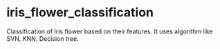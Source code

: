 # iris_flower_classification

Classification of Iris flower based on their features. It uses
algorithm like SVN, KNN, Decision tree.

